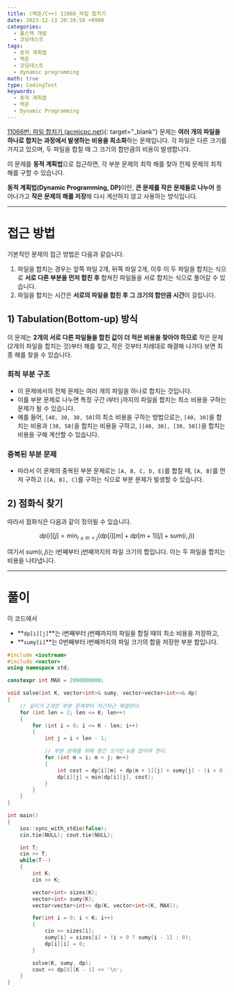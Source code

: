 ```yaml
---
title: (백준/C++) 11066_파일 합치기
date: 2023-12-13 20:39:58 +0900
categories:
  - 풀스택 개발
  - 코딩테스트
tags:
  - 동적 계획법
  - 백준
  - 코딩테스트
  - dynamic programming
math: true
type: CodingTest
keywords:
  - 동적 계획법
  - 백준
  - Dynamic Programming
---
```


[11066번: 파일 합치기 (acmicpc.net)](https://www.acmicpc.net/problem/11066){: target="_blank"} 문제는 **여러 개의 파일을 하나로 합치는 과정에서 발생하는 비용을 최소화**하는 문제입니다. 각 파일은 다른 크기를 가지고 있으며, 두 파일을 합칠 때 그 크기의 합만큼의 비용이 발생합니다.

이 문제를 **동적 계획법**으로 접근하면, 각 부분 문제의 최적 해를 찾아 전체 문제의 최적 해를 구할 수 있습니다.

<span class="keyword">**동적 계획법(Dynamic Programming, DP)**</span>이란, <span class="font_highlight">**큰 문제를 작은 문제들로 나누어**</span> 풀어나가고 <span class="font_highlight">**작은 문제의 해를 저장**</span>해 다시 계산하지 않고 사용하는 방식입니다.

---

# 접근 방법

기본적인 문제의 접근 방법은 다음과 같습니다.

1. 파일을 합치는 경우는 앞쪽 파일 2개, 뒤쪽 파일 2개, 이후 이 두 파일을 합치는 식으로 **서로 다른 부분을 먼저 합친 후** 합쳐진 파일들을 서로 합치는 식으로 풀어갈 수 있습니다.
2. 파일을 합치는 시간은 **서로의 파일을 합친 후 그 크기의 합만큼 시간**이 걸립니다.

## 1) Tabulation(Bottom-up) 방식

이 문제는 **2개의 서로 다른 파일들을 합친 값이 더 적은 비용을 찾아야 하므로** 작은 문제(2개의 파일을 합치는 것)부터 해를 찾고, 작은 것부터 차례대로 해결해 나가다 보면 최종 해를 찾을 수 있습니다.

### 최적 부분 구조

- 이 문제에서의 전체 문제는 여러 개의 파일을 하나로 합치는 것입니다.
- 이를 부분 문제로 나누면 특정 구간 i부터 j까지의 파일을 합치는 최소 비용을 구하는 문제가 될 수 있습니다.
- 예를 들어, `[40, 30, 30, 50]`의 최소 비용을 구하는 방법으로는, `[40, 30]`을 합치는 비용과 `[30, 50]`을 합치는 비용을 구하고, `[[40, 30], [30, 50]]`을 합치는 비용을 구해 계산할 수 있습니다.

### 중복된 부분 문제

- 따라서 이 문제의 중복된 부분 문제로는 `[A, B, C, D, E]`를 합칠 때, `[A, B]`를 먼저 구하고 `[[A, B], C]`를 구하는 식으로 부분 문제가 발생할 수 있습니다.

## 2) 점화식 찾기

따라서 점화식은 다음과 같이 정의될 수 있습니다.

$$
dp[i][j]=\min_{ { i\le m<j } }(dp[i][m]+dp[m+1][j]+sum(i,j))
$$

여기서 $sum(i,j)$는 i번째부터 j번째까지의 파일 크기의 합입니다. 이는 두 파일을 합치는 비용을 나타냅니다.

---

# 풀이

이 코드에서

- **`dp[i][j]`**는 i번째부터 j번째까지의 파일을 합칠 때의 최소 비용을 저장하고,
- **`sumy[i]`**는 0번째부터 i번째까지의 파일 크기의 합을 저장한 부분 합입니다.

```cpp
#include <iostream>
#include <vector>
using namespace std;

constexpr int MAX = 2000000000;

void solve(int K, vector<int>& sumy, vector<vector<int>>& dp)
{
	// 길이가 2개인 부분 문제부터 차근차근 해결한다.
	for (int len = 2; len <= K; len++)
	{
		for (int i = 0; i <= K - len; i++)
		{
			int j = i + len - 1;

			// 부분 문제를 위해 중간 크기인 m을 잡아야 한다.
			for (int m = i; m < j; m++)
			{
				int cost = dp[i][m] + dp[m + 1][j] + sumy[j] - (i > 0 ? sumy[i - 1] : 0);
				dp[i][j] = min(dp[i][j], cost);
			}
		}
	}
}

int main()
{
	ios::sync_with_stdio(false);
	cin.tie(NULL); cout.tie(NULL);

	int T;
	cin >> T;
	while(T--)
	{
		int K;
		cin >> K;

		vector<int> sizes(K);
		vector<int> sumy(K);
		vector<vector<int>> dp(K, vector<int>(K, MAX));

		for(int i = 0; i < K; i++)
		{
			cin >> sizes[i];
			sumy[i] = sizes[i] + (i > 0 ? sumy[i - 1] : 0);
			dp[i][i] = 0;
		}

		solve(K, sumy, dp);
		cout << dp[0][K - 1] << '\n';
	}
}
```